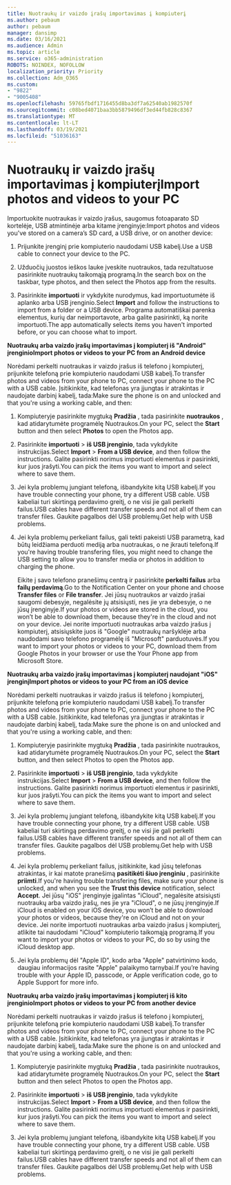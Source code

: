 ```yaml
---
title: Nuotraukų ir vaizdo įrašų importavimas į kompiuterį
ms.author: pebaum
author: pebaum
manager: dansimp
ms.date: 03/16/2021
ms.audience: Admin
ms.topic: article
ms.service: o365-administration
ROBOTS: NOINDEX, NOFOLLOW
localization_priority: Priority
ms.collection: Adm_O365
ms.custom:
- "9822"
- "9005408"
ms.openlocfilehash: 59765fbdf1716455d8ba3df7a62540ab1982570f
ms.sourcegitcommit: c08bed4071baa3bb5879496df3ed44fb828c8367
ms.translationtype: MT
ms.contentlocale: lt-LT
ms.lasthandoff: 03/19/2021
ms.locfileid: "51036163"
---
```

# <a name="import-photos-and-videos-to-your-pc"></a><span data-ttu-id="db0dd-102">Nuotraukų ir vaizdo įrašų importavimas į kompiuterį</span><span class="sxs-lookup"><span data-stu-id="db0dd-102">Import photos and videos to your PC</span></span>

<span data-ttu-id="db0dd-103">Importuokite nuotraukas ir vaizdo įrašus, saugomus fotoaparato SD kortelėje, USB atmintinėje arba kitame įrenginyje:</span><span class="sxs-lookup"><span data-stu-id="db0dd-103">Import photos and videos you've stored on a camera’s SD card, a USB drive, or on another device:</span></span>

1. <span data-ttu-id="db0dd-104">Prijunkite įrenginį prie kompiuterio naudodami USB kabelį.</span><span class="sxs-lookup"><span data-stu-id="db0dd-104">Use a USB cable to connect your device to the PC.</span></span>

1. <span data-ttu-id="db0dd-105">Užduočių juostos ieškos lauke įveskite nuotraukos, tada rezultatuose pasirinkite nuotraukų taikomąją programą.</span><span class="sxs-lookup"><span data-stu-id="db0dd-105">In the search box on the taskbar, type photos, and then select the Photos app from the results.</span></span>

1. <span data-ttu-id="db0dd-106">Pasirinkite **importuoti** ir vykdykite nurodymus, kad importuotumėte iš aplanko arba USB įrenginio.</span><span class="sxs-lookup"><span data-stu-id="db0dd-106">Select **Import** and follow the instructions to import from a folder or a USB device.</span></span> <span data-ttu-id="db0dd-107">Programa automatiškai parenka elementus, kurių dar neimportavote, arba galite pasirinkti, ką norite importuoti.</span><span class="sxs-lookup"><span data-stu-id="db0dd-107">The app automatically selects items you haven't imported before, or you can choose what to import.</span></span>

<span data-ttu-id="db0dd-108">**Nuotraukų arba vaizdo įrašų importavimas į kompiuterį iš "Android" įrenginio**</span><span class="sxs-lookup"><span data-stu-id="db0dd-108">**Import photos or videos to your PC from an Android device**</span></span>

<span data-ttu-id="db0dd-109">Norėdami perkelti nuotraukas ir vaizdo įrašus iš telefono į kompiuterį, prijunkite telefoną prie kompiuterio naudodami USB kabelį.</span><span class="sxs-lookup"><span data-stu-id="db0dd-109">To transfer photos and videos from your phone to PC, connect your phone to the PC with a USB cable.</span></span> <span data-ttu-id="db0dd-110">Įsitikinkite, kad telefonas yra įjungtas ir atrakintas ir naudojate darbinį kabelį, tada:</span><span class="sxs-lookup"><span data-stu-id="db0dd-110">Make sure the phone is on and unlocked and that you're using a working cable, and then:</span></span>

1. <span data-ttu-id="db0dd-111">Kompiuteryje pasirinkite mygtuką **Pradžia** , tada pasirinkite **nuotraukos** , kad atidarytumėte programėlę Nuotraukos.</span><span class="sxs-lookup"><span data-stu-id="db0dd-111">On your PC, select the **Start** button and then select **Photos** to open the Photos app.</span></span>

1. <span data-ttu-id="db0dd-112">Pasirinkite **importuoti**  >  **iš USB įrenginio**, tada vykdykite instrukcijas.</span><span class="sxs-lookup"><span data-stu-id="db0dd-112">Select **Import** > **From a USB device**, and then follow the instructions.</span></span> <span data-ttu-id="db0dd-113">Galite pasirinkti norimus importuoti elementus ir pasirinkti, kur juos įrašyti.</span><span class="sxs-lookup"><span data-stu-id="db0dd-113">You can pick the items you want to import and select where to save them.</span></span>

1. <span data-ttu-id="db0dd-114">Jei kyla problemų jungiant telefoną, išbandykite kitą USB kabelį.</span><span class="sxs-lookup"><span data-stu-id="db0dd-114">If you have trouble connecting your phone, try a different USB cable.</span></span> <span data-ttu-id="db0dd-115">USB kabeliai turi skirtingą perdavimo greitį, o ne visi jie gali perkelti failus.</span><span class="sxs-lookup"><span data-stu-id="db0dd-115">USB cables have different transfer speeds and not all of them can transfer files.</span></span> <span data-ttu-id="db0dd-116">Gaukite pagalbos dėl USB problemų.</span><span class="sxs-lookup"><span data-stu-id="db0dd-116">Get help with USB problems.</span></span>

1. <span data-ttu-id="db0dd-117">Jei kyla problemų perkeliant failus, gali tekti pakeisti USB parametrą, kad būtų leidžiama perduoti mediją arba nuotraukas, o ne įkrauti telefoną.</span><span class="sxs-lookup"><span data-stu-id="db0dd-117">If you're having trouble transfering files, you might need to change the USB setting to allow you to transfer media or photos in addition to charging the phone.</span></span> 

    <span data-ttu-id="db0dd-118">Eikite į savo telefono pranešimų centrą ir pasirinkite **perkelti failus** arba **failų perdavimą**.</span><span class="sxs-lookup"><span data-stu-id="db0dd-118">Go to the Notification Center on your phone and choose **Transfer files** or **File transfer**.</span></span> <span data-ttu-id="db0dd-119">Jei jūsų nuotraukos ar vaizdo įrašai saugomi debesyje, negalėsite jų atsisiųsti, nes jie yra debesyje, o ne jūsų įrenginyje.</span><span class="sxs-lookup"><span data-stu-id="db0dd-119">If your photos or videos are stored in the cloud, you won’t be able to download them, because they're in the cloud and not on your device.</span></span> <span data-ttu-id="db0dd-120">Jei norite importuoti nuotraukas arba vaizdo įrašus į kompiuterį, atsisiųskite juos iš "Google" nuotraukų naršyklėje arba naudodami savo telefono programėlę iš "Microsoft" parduotuvės.</span><span class="sxs-lookup"><span data-stu-id="db0dd-120">If you want to import your photos or videos to your PC, download them from Google Photos in your browser or use the Your Phone app from Microsoft Store.</span></span>

<span data-ttu-id="db0dd-121">**Nuotraukų arba vaizdo įrašų importavimas į kompiuterį naudojant "iOS" įrenginį**</span><span class="sxs-lookup"><span data-stu-id="db0dd-121">**Import photos or videos to your PC from an iOS device**</span></span>

<span data-ttu-id="db0dd-122">Norėdami perkelti nuotraukas ir vaizdo įrašus iš telefono į kompiuterį, prijunkite telefoną prie kompiuterio naudodami USB kabelį.</span><span class="sxs-lookup"><span data-stu-id="db0dd-122">To transfer photos and videos from your phone to PC, connect your phone to the PC with a USB cable.</span></span> <span data-ttu-id="db0dd-123">Įsitikinkite, kad telefonas yra įjungtas ir atrakintas ir naudojate darbinį kabelį, tada:</span><span class="sxs-lookup"><span data-stu-id="db0dd-123">Make sure the phone is on and unlocked and that you're using a working cable, and then:</span></span>

1. <span data-ttu-id="db0dd-124">Kompiuteryje pasirinkite mygtuką **Pradžia** , tada pasirinkite nuotraukos, kad atidarytumėte programėlę Nuotraukos.</span><span class="sxs-lookup"><span data-stu-id="db0dd-124">On your PC, select the **Start** button, and then select Photos to open the Photos app.</span></span>

1. <span data-ttu-id="db0dd-125">Pasirinkite **importuoti**  >  **iš USB įrenginio**, tada vykdykite instrukcijas.</span><span class="sxs-lookup"><span data-stu-id="db0dd-125">Select **Import** > **From a USB device**, and then follow the instructions.</span></span> <span data-ttu-id="db0dd-126">Galite pasirinkti norimus importuoti elementus ir pasirinkti, kur juos įrašyti.</span><span class="sxs-lookup"><span data-stu-id="db0dd-126">You can pick the items you want to import and select where to save them.</span></span>

1. <span data-ttu-id="db0dd-127">Jei kyla problemų jungiant telefoną, išbandykite kitą USB kabelį.</span><span class="sxs-lookup"><span data-stu-id="db0dd-127">If you have trouble connecting your phone, try a different USB cable.</span></span> <span data-ttu-id="db0dd-128">USB kabeliai turi skirtingą perdavimo greitį, o ne visi jie gali perkelti failus.</span><span class="sxs-lookup"><span data-stu-id="db0dd-128">USB cables have different transfer speeds and not all of them can transfer files.</span></span> <span data-ttu-id="db0dd-129">Gaukite pagalbos dėl USB problemų.</span><span class="sxs-lookup"><span data-stu-id="db0dd-129">Get help with USB problems.</span></span>

1. <span data-ttu-id="db0dd-130">Jei kyla problemų perkeliant failus, įsitikinkite, kad jūsų telefonas atrakintas, ir kai matote pranešimą **pasitikėti šiuo įrenginiu** , pasirinkite **priimti**.</span><span class="sxs-lookup"><span data-stu-id="db0dd-130">If you're having trouble transfering files, make sure your phone is unlocked, and when you see the **Trust this device** notification, select **Accept**.</span></span> <span data-ttu-id="db0dd-131">Jei jūsų "iOS" įrenginyje įgalintas "iCloud", negalėsite atsisiųsti nuotraukų arba vaizdo įrašų, nes jie yra "iCloud", o ne jūsų įrenginyje.</span><span class="sxs-lookup"><span data-stu-id="db0dd-131">If iCloud is enabled on your iOS device, you won’t be able to download your photos or videos, because they're on iCloud and not on your device.</span></span> <span data-ttu-id="db0dd-132">Jei norite importuoti nuotraukas arba vaizdo įrašus į kompiuterį, atlikite tai naudodami "iCloud" kompiuterio taikomąją programą.</span><span class="sxs-lookup"><span data-stu-id="db0dd-132">If you want to import your photos or videos to your PC, do so by using the iCloud desktop app.</span></span>

1. <span data-ttu-id="db0dd-133">Jei kyla problemų dėl "Apple ID", kodo arba "Apple" patvirtinimo kodo, daugiau informacijos rasite "Apple" palaikymo tarnybai.</span><span class="sxs-lookup"><span data-stu-id="db0dd-133">If you’re having trouble with your Apple ID, passcode, or Apple verification code, go to Apple Support for more info.</span></span>

<span data-ttu-id="db0dd-134">**Nuotraukų arba vaizdo įrašų importavimas į kompiuterį iš kito įrenginio**</span><span class="sxs-lookup"><span data-stu-id="db0dd-134">**Import photos or videos to your PC from another device**</span></span>

<span data-ttu-id="db0dd-135">Norėdami perkelti nuotraukas ir vaizdo įrašus iš telefono į kompiuterį, prijunkite telefoną prie kompiuterio naudodami USB kabelį.</span><span class="sxs-lookup"><span data-stu-id="db0dd-135">To transfer photos and videos from your phone to PC, connect your phone to the PC with a USB cable.</span></span> <span data-ttu-id="db0dd-136">Įsitikinkite, kad telefonas yra įjungtas ir atrakintas ir naudojate darbinį kabelį, tada:</span><span class="sxs-lookup"><span data-stu-id="db0dd-136">Make sure the phone is on and unlocked and that you're using a working cable, and then:</span></span>

1. <span data-ttu-id="db0dd-137">Kompiuteryje pasirinkite mygtuką **Pradžia** , tada pasirinkite nuotraukos, kad atidarytumėte programėlę Nuotraukos.</span><span class="sxs-lookup"><span data-stu-id="db0dd-137">On your PC, select the **Start** button and then select Photos to open the Photos app.</span></span>

1. <span data-ttu-id="db0dd-138">Pasirinkite **importuoti**  >  **iš USB įrenginio**, tada vykdykite instrukcijas.</span><span class="sxs-lookup"><span data-stu-id="db0dd-138">Select **Import** > **From a USB device**, and then follow the instructions.</span></span> <span data-ttu-id="db0dd-139">Galite pasirinkti norimus importuoti elementus ir pasirinkti, kur juos įrašyti.</span><span class="sxs-lookup"><span data-stu-id="db0dd-139">You can pick the items you want to import and select where to save them.</span></span>

1. <span data-ttu-id="db0dd-140">Jei kyla problemų jungiant telefoną, išbandykite kitą USB kabelį.</span><span class="sxs-lookup"><span data-stu-id="db0dd-140">If you have trouble connecting your phone, try a different USB cable.</span></span> <span data-ttu-id="db0dd-141">USB kabeliai turi skirtingą perdavimo greitį, o ne visi jie gali perkelti failus.</span><span class="sxs-lookup"><span data-stu-id="db0dd-141">USB cables have different transfer speeds and not all of them can transfer files.</span></span> <span data-ttu-id="db0dd-142">Gaukite pagalbos dėl USB problemų.</span><span class="sxs-lookup"><span data-stu-id="db0dd-142">Get help with USB problems.</span></span>


